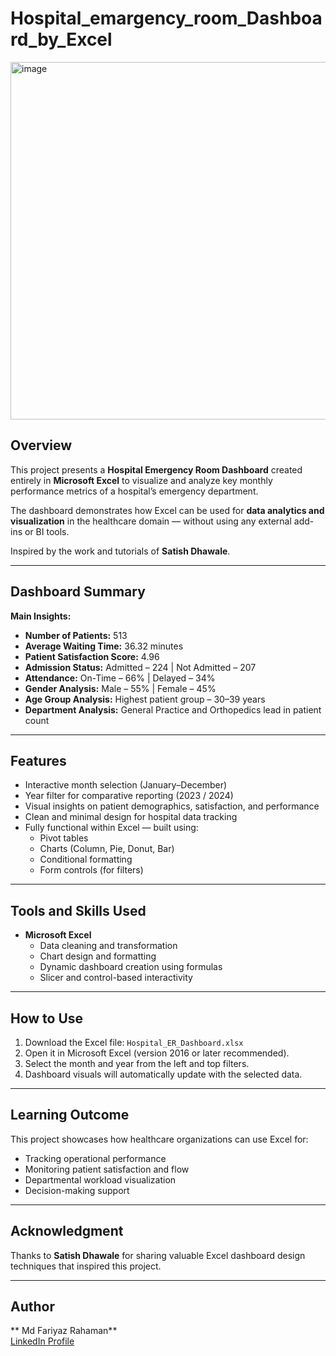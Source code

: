 # Hospital_emargency_room_Dashboard_by_Excel
<img width="1258" height="572" alt="image" src="https://github.com/user-attachments/assets/847f4f14-7502-4731-8de9-93a53f4b26ac" />

## Overview
This project presents a **Hospital Emergency Room Dashboard** created entirely in **Microsoft Excel** to visualize and analyze key monthly performance metrics of a hospital’s emergency department.

The dashboard demonstrates how Excel can be used for **data analytics and visualization** in the healthcare domain — without using any external add-ins or BI tools.

Inspired by the work and tutorials of **Satish Dhawale**.

---

## Dashboard Summary

**Main Insights:**
- **Number of Patients:** 513  
- **Average Waiting Time:** 36.32 minutes  
- **Patient Satisfaction Score:** 4.96  
- **Admission Status:** Admitted – 224 | Not Admitted – 207  
- **Attendance:** On-Time – 66% | Delayed – 34%  
- **Gender Analysis:** Male – 55% | Female – 45%  
- **Age Group Analysis:** Highest patient group – 30–39 years  
- **Department Analysis:** General Practice and Orthopedics lead in patient count  

---

## Features
- Interactive month selection (January–December)  
- Year filter for comparative reporting (2023 / 2024)  
- Visual insights on patient demographics, satisfaction, and performance  
- Clean and minimal design for hospital data tracking  
- Fully functional within Excel — built using:
  - Pivot tables
  - Charts (Column, Pie, Donut, Bar)
  - Conditional formatting
  - Form controls (for filters)

---

## Tools and Skills Used
- **Microsoft Excel**
  - Data cleaning and transformation  
  - Chart design and formatting  
  - Dynamic dashboard creation using formulas  
  - Slicer and control-based interactivity  

---

## How to Use
1. Download the Excel file: `Hospital_ER_Dashboard.xlsx`  
2. Open it in Microsoft Excel (version 2016 or later recommended).  
3. Select the month and year from the left and top filters.  
4. Dashboard visuals will automatically update with the selected data.  

---

## Learning Outcome
This project showcases how healthcare organizations can use Excel for:
- Tracking operational performance  
- Monitoring patient satisfaction and flow  
- Departmental workload visualization  
- Decision-making support  

---

## Acknowledgment
Thanks to **Satish Dhawale** for sharing valuable Excel dashboard design techniques that inspired this project.

---

## Author
** Md Fariyaz Rahaman**  
[LinkedIn Profile](https://www.linkedin.com/in/fariyaz-rahaman-057370308)

